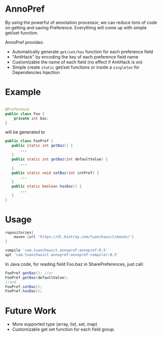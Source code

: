 # AnnoPref

By using the powerful of annotation processor, we can reduce tons of code on getting and saving Preference.
Everything will come up with simple get/set function.

AnnoPref provides:

* Automatically generate `get/set/has` function for each preference field
* "AntiHack" by encoding the key of each preference field name
* Customizable the name of each field (no effect if AntiHack is on)
* Simple create `static` get/set functions or inside a `singleton` for Dependencies Injection

# Example

```java

@Preference
public class Foo {
    private int baz;
}
```

will be generated to

 ```java
public class FooPref {
    public static int getBaz() {
        ...
    }
    public static int getBaz(int defaultValue) {
        ...
    }
    public static void setBaz(int intPref) {
        ...
    }
    public static boolean hasBaz() {
        ...
    }
}
 ```

# Usage
```groovy
repositories{
    maven {url 'https://dl.bintray.com/tuanchauict/maven/'}
}
```
```groovy
compile 'com.tuanchauict.annopref:annopref:0.5'
apt 'com.tuanchauict.annopref:annopref-compiler:0.5'
```

In Java code, for reading field Foo.baz in SharePreferences, just call:

```java
FooPref.getBaz(); //or
FooPref.getBaz(defaultValue);
//and
FooPref.setBaz();
FooPref.hasBaz();
```

# Future Work

* More supported type (array, list, set, map)
* Customizable get set function for each field group.

